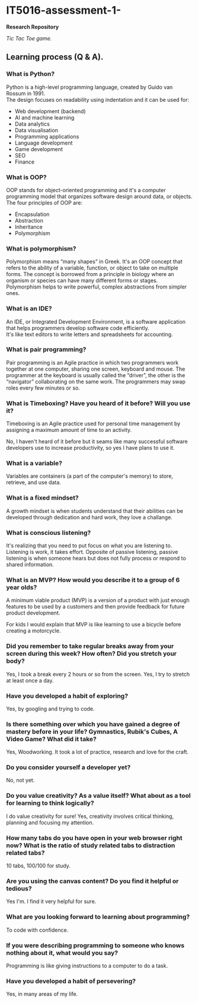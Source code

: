 # IT5016-assessment-1-
**Research Repository**
 
*Tic Tac Toe game.*

## Learning process (Q & A).

### What is Python?
Python is a high-level programming language, 
created by Guido van Rossum in 1991.                                                                                                        
The design focuses on readability using indentation
and it can be used for:

* Web development (backend)
* AI and machine learning 
* Data analytics
* Data visualisation
* Programming applications 
* Language development
* Game development
* SEO
* Finance 
 


### What is OOP?
OOP stands for object-oriented programming and it's a computer programming model that organizes software design around data, or objects.      
The four principles of OOP are:

* Encapsulation
* Abstraction
* Inheritance
* Polymorphism

### What is polymorphism?
Polymorphism means “many shapes” in Greek.  It's an OOP concept that refers to the ability of a variable, function, or object to take on multiple forms.             The concept is borrowed from a principle in biology where an organism or species can have many different forms or stages.       
Polymorphism helps to write powerful, complex abstractions from simpler ones.
 
### What is an IDE?
An IDE, or Integrated Development Environment, is a software application that helps programmers develop software code efficiently.  
It's like text editors to write letters and spreadsheets for accounting.
 
### What is pair programming?
Pair programming is an Agile practice in which two programmers work together at one computer, sharing one screen, keyboard and mouse.                                The programmer at the keyboard is usually called the “driver”, the other is the “navigator” collaborating on the same work. The programmers may swap roles every few minutes or so.

### What is Timeboxing? Have you heard of it before? Will you use it?
Timeboxing is an Agile practice used for personal time management by assigning a maximum amount of time to an activity.   

No, I haven't heard of it before but it seams like many successful software developers use to increase productivity, so yes I have plans to use it.

### What is a variable?
Variables are containers (a part of the computer's memory) to store, retrieve, and use data.
 
### What is a fixed mindset?
A growth mindset is when students understand that their abilities can be developed through dedication and hard work, they love a challange.

### What is conscious listening?
It's realizing that you need to put focus on what you are listening to. Listening is work, it takes effort.
Opposite of passive listening, passive listening is when someone hears but does not fully process or respond to shared information.

### What is an MVP? How would you describe it to a group of 6 year olds?
A minimum viable product (MVP) is a version of a product with just enough features to be used by a customers and then provide feedback for future product development. 

For kids I would explain that MVP is like learning to use a bicycle before creating a motorcycle.

### Did you remember to take regular breaks away from your screen during this week? How often? Did you stretch your body?
Yes, I took a break every 2 hours or so from the screen. 
Yes, I try to stretch at least once a day.

### Have you developed a habit of exploring?
Yes, by googling and trying to code.

### Is there something over which you have gained a degree of mastery before in your life? Gymnastics, Rubik's Cubes, A Video Game? What did it take?
Yes, Woodworking. It took a lot of practice, research and love for the craft.

### Do you consider yourself a developer yet?
No, not yet.
                                           
### Do you value creativity? As a value itself? What about as a tool for learning to think logically?
I do value creativity for sure! Yes, creativity involves critical thinking, planning and focusing my attention.

### How many tabs do you have open in your web browser right now? What is the ratio of study related tabs to distraction related tabs?
10 tabs, 100/100 for study.

### Are you using the canvas content? Do you find it helpful or tedious?
Yes I'm. I find it very helpful for sure.

### What are you looking forward to learning about programming?
To code with confidence.

### If you were describing programming to someone who knows nothing about it, what would you say?
Programming is like giving instructions to a computer to do a task.

### Have you developed a habit of persevering?
Yes, in many areas of my life.





